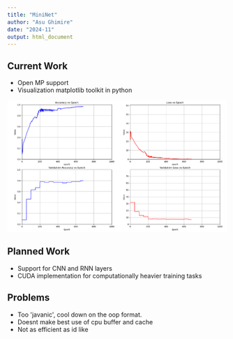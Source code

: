 ```yaml
---
title: "MiniNet"
author: "Asu Ghimire"
date: "2024-11"
output: html_document
---
```


## Current Work  

- Open MP support
- Visualization matplotlib toolkit in python

![Mnist Demonstration](MiniNet/results/demonstrations/mnist_2_layer_dem.png)

## Planned Work
- Support for CNN and RNN layers
- CUDA implementation for computationally heavier training tasks

## Problems
- Too 'javanic', cool down on the oop format.
- Doesnt make best use of cpu buffer and cache
- Not as efficient as id like
